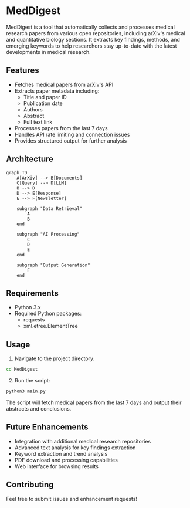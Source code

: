 # MedDigest

MedDigest is a tool that automatically collects and processes medical research papers from various open repositories, including arXiv's medical and quantitative biology sections. It extracts key findings, methods, and emerging keywords to help researchers stay up-to-date with the latest developments in medical research.

## Features

- Fetches medical papers from arXiv's API
- Extracts paper metadata including:
  - Title and paper ID
  - Publication date
  - Authors
  - Abstract
  - Full text link
- Processes papers from the last 7 days
- Handles API rate limiting and connection issues
- Provides structured output for further analysis

## Architecture

```mermaid
graph TD
    A[ArXiv] --> B[Documents]
    C[Query] --> D[LLM]
    B --> D
    D --> E[Response]
    E --> F[Newsletter]

    subgraph "Data Retrieval"
        A
        B
    end

    subgraph "AI Processing"
        C
        D
        E
    end

    subgraph "Output Generation"
        F
    end
```

## Requirements

- Python 3.x
- Required Python packages:
  - requests
  - xml.etree.ElementTree

## Usage

1. Navigate to the project directory:
```bash
cd MedDigest
```

2. Run the script:
```bash
python3 main.py
```

The script will fetch medical papers from the last 7 days and output their abstracts and conclusions.

## Future Enhancements

- Integration with additional medical research repositories
- Advanced text analysis for key findings extraction
- Keyword extraction and trend analysis
- PDF download and processing capabilities
- Web interface for browsing results

## Contributing

Feel free to submit issues and enhancement requests!
